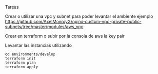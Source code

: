Tareas

Crear o utilizar una vpc y subnet para poder levantar el ambiente ejemplo https://github.com/AxelMonroyX/nginx-custom-vpc-private-public-subnets/tree/master/modules/aws_vpc

Crear en terraform o subir por la consola de aws la key pair

Levantar las instancias utilizando 
```
cd environments/develop
terraform init 
terraform plan
terraform apply
```